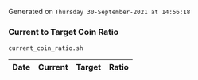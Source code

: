 Generated on `Thursday 30-September-2021 at 14:56:18`

### Current to Target Coin Ratio
`current_coin_ratio.sh`

Date|Current|Target|Ratio
---|---|---|---
